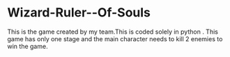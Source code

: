 # Wizard-Ruler--Of-Souls
This is the game created by my team.This is coded solely in python . This game has only one stage and the main character needs to kill 2 enemies to win the game.
